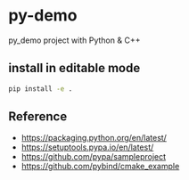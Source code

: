 # py-demo

py_demo project with Python & C++

## install in editable mode

```sh
pip install -e .
```

## Reference

- https://packaging.python.org/en/latest/
- https://setuptools.pypa.io/en/latest/
- https://github.com/pypa/sampleproject
- https://github.com/pybind/cmake_example
